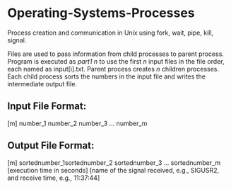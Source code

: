 # Operating-Systems-Processes
Process creation and communication in Unix using fork, wait, pipe, kill, signal.

Files are used to pass information from child processes to parent process. Program is executed as *part1 n* to use the first *n* input files in the file order, each named as input[i].txt. Parent process creates *n* children processes. Each child process sorts the numbers in the input file and writes the intermediate output file. 
  
## Input File Format:
[m]
number_1 number_2 number_3 ... number_m
  
## Output File Format:
[m]
sortednumber_1sortednumber_2 sortednumber_3 ... sortednumber_m [execution time in seconds]
[name of the signal received, e.g., SIGUSR2, and receive time, e.g., 11:37:44]
